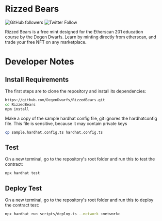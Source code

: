 # Rizzed Bears

![GitHub followers](https://img.shields.io/github/followers/degendwarfs?style=social)
![Twitter Follow](https://img.shields.io/twitter/follow/degendwarfs?style=social)

Rizzed Bears is a free mint designed for the Etherscan 201 education course by the Degen Dwarfs.
Learn by minting directly from etherscan, and trade your free NFT on any marketplace.

# Developer Notes 

## Install Requirements

The first steps are to clone the repository and install its dependencies:

```sh
https://github.com/DegenDwarfs/RizzedBears.git
cd RizzedBears
npm install
```

Make a copy of the sample hardhat config file, git ignores the hardhatconfig file.
This file is sensitive, because it may contain private keys
```sh
cp sample.hardhat.config.ts hardhat.config.ts
```

## Test
On a new terminal, go to the repository's root folder and run this to
test the contract:

```sh
npx hardhat test
```

## Deploy Test
On a new terminal, go to the repository's root folder and run this to
deploy the contract test:

```sh
npx hardhat run scripts/deploy.ts --network <network>
```

